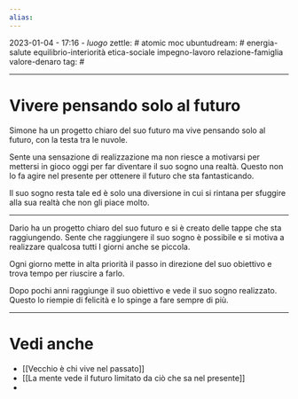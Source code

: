 ```yaml
---
alias: 
---
```

2023-01-04 - 17:16 - *luogo*
zettle: # atomic moc
ubuntudream: # energia-salute equilibrio-interiorità etica-sociale impegno-lavoro relazione-famiglia valore-denaro 
tag: #

---
# Vivere pensando solo al futuro
Simone ha un progetto chiaro del suo futuro ma vive pensando solo al futuro, con la testa tra le nuvole.

Sente una sensazione di realizzazione ma non riesce a motivarsi per mettersi in gioco oggi per far diventare il suo sogno una realtà.
Questo non lo fa agire nel presente per ottenere il futuro che sta fantasticando.

Il suo sogno resta tale ed è solo una diversione in cui si rintana per sfuggire alla sua realtà che non gli piace molto.

---
Dario ha un progetto chiaro del suo futuro e si è creato delle tappe che sta raggiungendo.
Sente che raggiungere il suo sogno è possibile e si motiva a realizzare qualcosa tutti I giorni anche se piccola.

Ogni giorno mette in alta priorità il passo in direzione del suo obiettivo e trova tempo per riuscire a farlo.

Dopo pochi anni raggiunge il suo obiettivo e vede il suo sogno realizzato. Questo lo riempie di felicità e lo spinge a fare sempre di più.



---
# Vedi anche
- [[Vecchio è chi vive nel passato]]
- [[La mente vede il futuro limitato da ciò che sa nel presente]]
- 
